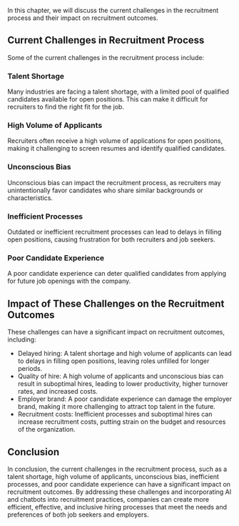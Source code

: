 
In this chapter, we will discuss the current challenges in the recruitment process and their impact on recruitment outcomes.

Current Challenges in Recruitment Process
-----------------------------------------

Some of the current challenges in the recruitment process include:

### Talent Shortage

Many industries are facing a talent shortage, with a limited pool of qualified candidates available for open positions. This can make it difficult for recruiters to find the right fit for the job.

### High Volume of Applicants

Recruiters often receive a high volume of applications for open positions, making it challenging to screen resumes and identify qualified candidates.

### Unconscious Bias

Unconscious bias can impact the recruitment process, as recruiters may unintentionally favor candidates who share similar backgrounds or characteristics.

### Inefficient Processes

Outdated or inefficient recruitment processes can lead to delays in filling open positions, causing frustration for both recruiters and job seekers.

### Poor Candidate Experience

A poor candidate experience can deter qualified candidates from applying for future job openings with the company.

Impact of These Challenges on the Recruitment Outcomes
------------------------------------------------------

These challenges can have a significant impact on recruitment outcomes, including:

* Delayed hiring: A talent shortage and high volume of applicants can lead to delays in filling open positions, leaving roles unfilled for longer periods.
* Quality of hire: A high volume of applicants and unconscious bias can result in suboptimal hires, leading to lower productivity, higher turnover rates, and increased costs.
* Employer brand: A poor candidate experience can damage the employer brand, making it more challenging to attract top talent in the future.
* Recruitment costs: Inefficient processes and suboptimal hires can increase recruitment costs, putting strain on the budget and resources of the organization.

Conclusion
----------

In conclusion, the current challenges in the recruitment process, such as a talent shortage, high volume of applicants, unconscious bias, inefficient processes, and poor candidate experience can have a significant impact on recruitment outcomes. By addressing these challenges and incorporating AI and chatbots into recruitment practices, companies can create more efficient, effective, and inclusive hiring processes that meet the needs and preferences of both job seekers and employers.
